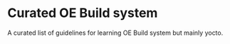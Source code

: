 # Curated OE Build system
A curated list of guidelines for learning OE Build system but mainly yocto.
